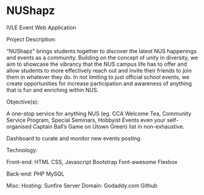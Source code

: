 # NUShapz
IVLE Event Web Application

Project Description:

“NUShapz” brings students together to discover the latest NUS happenings and events as a community. Building on the concept of unity in diversity, we aim to showcase the vibrancy that the NUS campus life has to offer and allow students to more effectively reach out and invite their friends to join them in whatever they do. In not limiting to just official school events, we create opportunities for increase participation and awareness of anything that is fun and enriching within NUS.

Objective(s):

A one-stop service for anything NUS
(eg. CCA Welcome Tea, Community Service Program, Special Seminars, Hobbyist Events even your self-organised Captain Ball’s Game on Utown Green) list in non-exhaustive.

Dashboard to curate and monitor new events posting. 

Technology:<br/>

Front-end: 
HTML CSS, Javascript
Bootstrap
Font-awesome
Flexbox

Back-end: 
PHP
MySQL

Misc: 
Hosting: Sunfire Server 
Domain: Godaddy.com
Github
